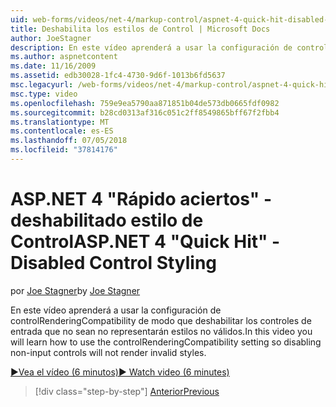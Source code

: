 ```yaml
---
uid: web-forms/videos/net-4/markup-control/aspnet-4-quick-hit-disabled-control-styling
title: Deshabilita los estilos de Control | Microsoft Docs
author: JoeStagner
description: En este vídeo aprenderá a usar la configuración de controlRenderingCompatibility de modo que deshabilitar los controles de entrada que no sean no representarán estilos no válidos.
ms.author: aspnetcontent
ms.date: 11/16/2009
ms.assetid: edb30028-1fc4-4730-9d6f-1013b6fd5637
msc.legacyurl: /web-forms/videos/net-4/markup-control/aspnet-4-quick-hit-disabled-control-styling
msc.type: video
ms.openlocfilehash: 759e9ea5790aa871851b04de573db0665fdf0982
ms.sourcegitcommit: b28cd0313af316c051c2ff8549865bff67f2fbb4
ms.translationtype: MT
ms.contentlocale: es-ES
ms.lasthandoff: 07/05/2018
ms.locfileid: "37814176"
---
```

<a name="aspnet-4-quick-hit---disabled-control-styling"></a><span data-ttu-id="6c466-103">ASP.NET 4 "Rápido aciertos" - deshabilitado estilo de Control</span><span class="sxs-lookup"><span data-stu-id="6c466-103">ASP.NET 4 "Quick Hit" - Disabled Control Styling</span></span>
====================
<span data-ttu-id="6c466-104">por [Joe Stagner](https://github.com/JoeStagner)</span><span class="sxs-lookup"><span data-stu-id="6c466-104">by [Joe Stagner](https://github.com/JoeStagner)</span></span>

<span data-ttu-id="6c466-105">En este vídeo aprenderá a usar la configuración de controlRenderingCompatibility de modo que deshabilitar los controles de entrada que no sean no representarán estilos no válidos.</span><span class="sxs-lookup"><span data-stu-id="6c466-105">In this video you will learn how to use the controlRenderingCompatibility setting so disabling non-input controls will not render invalid styles.</span></span> 

[<span data-ttu-id="6c466-106">&#9654;Vea el vídeo (6 minutos)</span><span class="sxs-lookup"><span data-stu-id="6c466-106">&#9654; Watch video (6 minutes)</span></span>](https://channel9.msdn.com/Blogs/ASP-NET-Site-Videos/aspnet-4-quick-hit-disabled-control-styling)

> [!div class="step-by-step"]
> [<span data-ttu-id="6c466-107">Anterior</span><span class="sxs-lookup"><span data-stu-id="6c466-107">Previous</span></span>](aspnet-4-quick-hit-hidden-field-divs.md)
